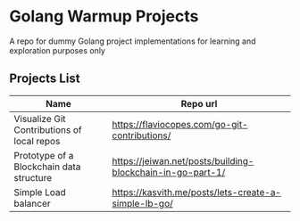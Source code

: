 # Golang Warmup Projects
A repo for dummy Golang project implementations for learning and exploration purposes only

## Projects List

| Name                                       | Repo url |
|--------------------------------------------|--------|
| Visualize Git Contributions of local repos | https://flaviocopes.com/go-git-contributions/ |
| Prototype of a Blockchain data structure   | https://jeiwan.net/posts/building-blockchain-in-go-part-1/ |
| Simple Load balancer                       | https://kasvith.me/posts/lets-create-a-simple-lb-go/ |
